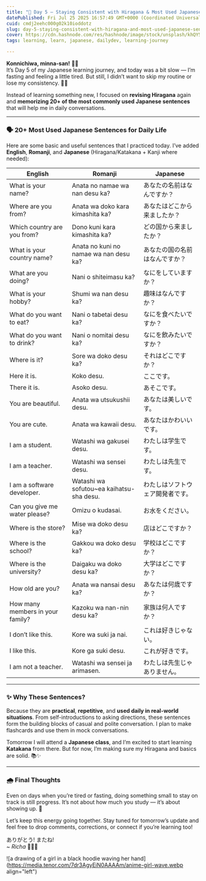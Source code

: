 ```yaml
---
title: "🌸 Day 5 – Staying Consistent with Hiragana & Most Used Japanese Sentences 🇯🇵💬"
datePublished: Fri Jul 25 2025 16:57:49 GMT+0000 (Coordinated Universal Time)
cuid: cmdj2eehc000g02k10ioddotz
slug: day-5-staying-consistent-with-hiragana-and-most-used-japanese-sentences
cover: https://cdn.hashnode.com/res/hashnode/image/stock/unsplash/khQY5Eu-aa0/upload/60eae9067a4ba8c5ef7d73f7f419fe64.jpeg
tags: learning, learn, japanese, dailydev, learning-journey

---
```


**Konnichiwa, minna-san!** 👋✨  
It’s Day 5 of my Japanese learning journey, and today was a bit slow — I’m fasting and feeling a little tired. But still, I didn’t want to skip my routine or lose my consistency. 🌙🙏

Instead of learning something new, I focused on **revising Hiragana** again and **memorizing 20+ of the most commonly used Japanese sentences** that will help me in daily conversations.

---

### 🗣️ 20+ Most Used Japanese Sentences for Daily Life

Here are some basic and useful sentences that I practiced today. I’ve added **English**, **Romanji**, and **Japanese** (Hiragana/Katakana + Kanji where needed):

| English | Romanji | Japanese |
| --- | --- | --- |
| What is your name? | Anata no namae wa nan desu ka? | あなたの名前はなんですか？ |
| Where are you from? | Anata wa doko kara kimashita ka? | あなたはどこから来ましたか？ |
| Which country are you from? | Dono kuni kara kimashita ka? | どの国から来ましたか？ |
| What is your country name? | Anata no kuni no namae wa nan desu ka? | あなたの国の名前はなんですか？ |
| What are you doing? | Nani o shiteimasu ka? | なにをしていますか？ |
| What is your hobby? | Shumi wa nan desu ka? | 趣味はなんですか？ |
| What do you want to eat? | Nani o tabetai desu ka? | なにを食べたいですか？ |
| What do you want to drink? | Nani o nomitai desu ka? | なにを飲みたいですか？ |
| Where is it? | Sore wa doko desu ka? | それはどこですか？ |
| Here it is. | Koko desu. | ここです。 |
| There it is. | Asoko desu. | あそこです。 |
| You are beautiful. | Anata wa utsukushii desu. | あなたは美しいです。 |
| You are cute. | Anata wa kawaii desu. | あなたはかわいいです。 |
| I am a student. | Watashi wa gakusei desu. | わたしは学生です。 |
| I am a teacher. | Watashi wa sensei desu. | わたしは先生です。 |
| I am a software developer. | Watashi wa sofutou~ea kaihatsu-sha desu. | わたしはソフトウェア開発者です。 |
| Can you give me water please? | Omizu o kudasai. | お水をください。 |
| Where is the store? | Mise wa doko desu ka? | 店はどこですか？ |
| Where is the school? | Gakkou wa doko desu ka? | 学校はどこですか？ |
| Where is the university? | Daigaku wa doko desu ka? | 大学はどこですか？ |
| How old are you? | Anata wa nansai desu ka? | あなたは何歳ですか？ |
| How many members in your family? | Kazoku wa nan-nin desu ka? | 家族は何人ですか？ |
| I don’t like this. | Kore wa suki ja nai. | これは好きじゃない。 |
| I like this. | Kore ga suki desu. | これが好きです。 |
| I am not a teacher. | Watashi wa sensei ja arimasen. | わたしは先生じゃありません。 |

---

### ✨ Why These Sentences?

Because they are **practical**, **repetitive**, and **used daily in real-world situations**. From self-introductions to asking directions, these sentences form the building blocks of casual and polite conversation. I plan to make flashcards and use them in mock conversations.

Tomorrow I will attend a **Japanese class**, and I’m excited to start learning **Katakana** from there. But for now, I’m making sure my Hiragana and basics are solid. 📚✨

---

### 🌧️ Final Thoughts

Even on days when you’re tired or fasting, doing something small to stay on track is still progress. It’s not about how much you study — it’s about showing up. 💪

Let’s keep this energy going together. Stay tuned for tomorrow’s update and feel free to drop comments, corrections, or connect if you’re learning too!

ありがとう! またね!  
~ *Richa* 📖🇯🇵

![a drawing of a girl in a black hoodie waving her hand](https://media.tenor.com/7dr3AgyEiN0AAAAm/anime-girl-wave.webp align="left")